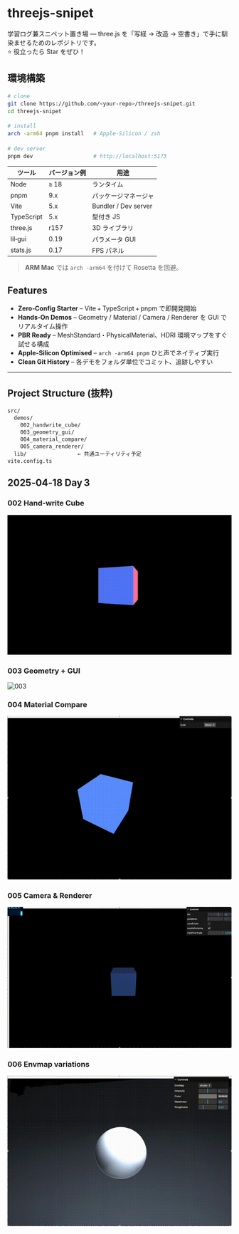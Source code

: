 # threejs-snipet

学習ログ兼スニペット置き場 — three.js を「写経 → 改造 → 空書き」で手に馴染ませるためのレポジトリです。  
⭐️ 役立ったら Star をぜひ！

## 環境構築

```zsh
# clone
git clone https://github.com/<your‑repo>/threejs-snipet.git
cd threejs-snipet

# install
arch -arm64 pnpm install   # Apple‑Silicon / zsh

# dev server
pnpm dev                   # http://localhost:5173
```

| ツール | バージョン例 | 用途 |
| --- | --- | --- |
| Node | ≥ 18 | ランタイム |
| pnpm | 9.x | パッケージマネージャ |
| Vite | 5.x | Bundler / Dev server |
| TypeScript | 5.x | 型付き JS |
| three.js | r157 | 3D ライブラリ |
| lil‑gui | 0.19 | パラメータ GUI |
| stats.js | 0.17 | FPS パネル |

> **ARM Mac** では `arch -arm64` を付けて Rosetta を回避。

## Features

- **Zero‑Config Starter** – Vite + TypeScript + pnpm で即開発開始  
- **Hands‑On Demos** – Geometry / Material / Camera / Renderer を GUI でリアルタイム操作  
- **PBR Ready** – MeshStandard・PhysicalMaterial、HDRI 環境マップをすぐ試せる構成  
- **Apple‑Silicon Optimised** – `arch -arm64 pnpm` ひと声でネイティブ実行  
- **Clean Git History** – 各デモをフォルダ単位でコミット、追跡しやすい

---

## Project Structure (抜粋)

```text
src/
  demos/
    002_handwrite_cube/
    003_geometry_gui/
    004_material_compare/
    005_camera_renderer/
  lib/                ← 共通ユーティリティ予定
vite.config.ts
```

## 2025‑04‑18 Day 3

### 002 Hand‑write Cube  
![002](./src/demos/002_handwrite_cube/demo.gif)

### 003 Geometry + GUI  
![003](./src/demos/003_geometry_gui/demo.gif)

### 004 Material Compare  
![004](./src/demos/004_material_compare/demo.gif)

### 005 Camera & Renderer  
![005](./src/demos/005_camera_renderer/demo.gif)

### 006 Envmap variations 
![006](./src/demos/006_envmap_variations/demo.gif)